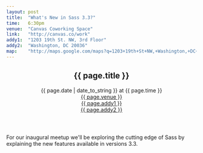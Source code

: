 ```yaml
---
layout: post
title:  "What's New in Sass 3.3?"
time:   6:30pm
venue:  "Canvas Coworking Space"
link:   "http://canvas.co/work"
addy1:  "1203 19th St. NW, 3rd Floor"
addy2:  "Washington, DC 20036"
map:    "http://maps.google.com/maps?q=1203+19th+St+NW,+Washington,+DC+20036"
---
```


<header>
  <h2 class="talk-title">{{ page.title }}</h2>
  <time>{{ page.date | date_to_string }} at {{ page.time }}</time><br>
  <a href="{{ page.link }}">{{ page.venue }}</a><br>
  <a href="{{ page.map }}"><span>{{ page.addy1 }}</span><br><span>{{ page.addy2 }}</span></a>
</header>
	<p>
For our inaugural meetup we'll be exploring the cutting edge of Sass by explaining the new features available in versions 3.3.
	</p>
<footer>
  
</footer>
